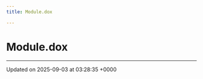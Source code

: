 ```yaml
---
title: Module.dox

---
```


# Module.dox








-------------------------------

Updated on 2025-09-03 at 03:28:35 +0000
